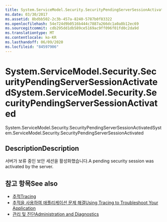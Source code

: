 ```yaml
---
title: System.ServiceModel.Security.SecurityPendingServerSessionActivated
ms.date: 03/30/2017
ms.assetid: 8bdbb502-2c3b-457a-8240-5787b0f83322
ms.openlocfilehash: 54e724d9b0516b444c7887a266dc1a0a8b12ec69
ms.sourcegitcommit: cdb295dd1db589ce5169ac9ff096f01fd0c2da9d
ms.translationtype: MT
ms.contentlocale: ko-KR
ms.lasthandoff: 06/09/2020
ms.locfileid: "84597906"
---
```

# <a name="systemservicemodelsecuritysecuritypendingserversessionactivated"></a><span data-ttu-id="a3350-102">System.ServiceModel.Security.SecurityPendingServerSessionActivated</span><span class="sxs-lookup"><span data-stu-id="a3350-102">System.ServiceModel.Security.SecurityPendingServerSessionActivated</span></span>
<span data-ttu-id="a3350-103">System.ServiceModel.Security.SecurityPendingServerSessionActivated</span><span class="sxs-lookup"><span data-stu-id="a3350-103">System.ServiceModel.Security.SecurityPendingServerSessionActivated</span></span>  
  
## <a name="description"></a><span data-ttu-id="a3350-104">Description</span><span class="sxs-lookup"><span data-stu-id="a3350-104">Description</span></span>  
 <span data-ttu-id="a3350-105">서버가 보류 중인 보안 세션을 활성화했습니다.</span><span class="sxs-lookup"><span data-stu-id="a3350-105">A pending security session was activated by the server.</span></span>  
  
## <a name="see-also"></a><span data-ttu-id="a3350-106">참고 항목</span><span class="sxs-lookup"><span data-stu-id="a3350-106">See also</span></span>

- [<span data-ttu-id="a3350-107">추적</span><span class="sxs-lookup"><span data-stu-id="a3350-107">Tracing</span></span>](index.md)
- [<span data-ttu-id="a3350-108">추적을 사용하여 애플리케이션 문제 해결</span><span class="sxs-lookup"><span data-stu-id="a3350-108">Using Tracing to Troubleshoot Your Application</span></span>](using-tracing-to-troubleshoot-your-application.md)
- [<span data-ttu-id="a3350-109">관리 및 진단</span><span class="sxs-lookup"><span data-stu-id="a3350-109">Administration and Diagnostics</span></span>](../index.md)

